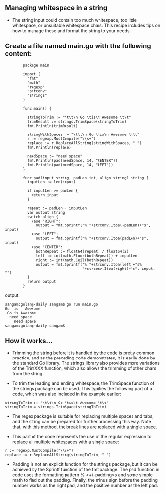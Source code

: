 ## Managing whitespace in a string

- The string input could contain too much whitespace, too little whitespace, or unsuitable whitespace chars. This recipe includes tips on how to manage these and format the string to your needs. 

## Create a file named  main.go with the following content:

```
        package main

        import (
          "fmt"
          "math"
          "regexp"
          "strconv"
          "strings"
        )

        func main() {

          stringToTrim := "\t\t\n Go \tis\t Awesome \t\t"
          trimResult := strings.TrimSpace(stringToTrim)
          fmt.Println(trimResult)

          stringWithSpaces := "\t\t\n Go \tis\n Awesome \t\t"
          r := regexp.MustCompile("\\s+")
          replace := r.ReplaceAllString(stringWithSpaces, " ")
          fmt.Println(replace)

          needSpace := "need space"
          fmt.Println(pad(needSpace, 14, "CENTER"))
          fmt.Println(pad(needSpace, 14, "LEFT"))
        }

        func pad(input string, padLen int, align string) string {
          inputLen := len(input)

          if inputLen >= padLen {
            return input
          }

          repeat := padLen - inputLen
          var output string
          switch align {
            case "RIGHT":
              output = fmt.Sprintf("% "+strconv.Itoa(-padLen)+"s", input)
            case "LEFT":
              output = fmt.Sprintf("% "+strconv.Itoa(padLen)+"s", input)
            case "CENTER":
              bothRepeat := float64(repeat) / float64(2)
              left := int(math.Floor(bothRepeat)) + inputLen
              right := int(math.Ceil(bothRepeat))
              output = fmt.Sprintf("% "+strconv.Itoa(left)+"s% 
                                   "+strconv.Itoa(right)+"s", input, "")
          }
          return output
        }

```
output:

```
sangam:golang-daily sangam$ go run main.go
Go 	is	 Awesome
 Go is Awesome 
  need space  
    need space
sangam:golang-daily sangam$ 

```
## How it works...

- Trimming the string before it is handled by the code is pretty common practice, and as the preceding code demonstrates, it is easily done by the standard Go library. The strings library also provides more variations of the TrimXXX function, which also allows the trimming of other chars from the string.

- To trim the leading and ending whitespace, the TrimSpace function of the strings package can be used. This typifies the following part of a code, which was also included in the example earlier:
```
stringToTrim := "\t\t\n Go \tis\t Awesome \t\t"
stringToTrim = strings.TrimSpace(stringToTrim)
```
- The regex package is suitable for replacing multiple spaces and tabs, and the string can be prepared for further processing this way. Note that, with this method, the break lines are replaced with a single space. 

- This part of the code represents the use of the regular expression to replace all multiple whitespaces with a single space:

```
r := regexp.MustCompile("\\s+")
replace := r.ReplaceAllString(stringToTrim, " ")
```
- Padding is not an explicit function for the strings package, but it can be achieved by the Sprintf function of the fmt package. The pad function in code uses the formatting pattern % <+/-padding>s and some simple math to find out the padding. Finally, the minus sign before the padding number works as the right pad, and the positive number as the left pad.
